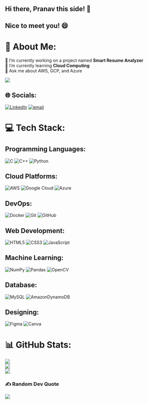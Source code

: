 ## Hi there, Pranav this side! 👋
## Nice to meet you! 😄

# 💫 About Me:
🔭 I’m currently working on a project named **Smart Resume Analyzer**  
🌱 I’m currently learning **Cloud Computing**  
💬 Ask me about AWS, GCP, and Azure

![](https://komarev.com/ghpvc/?username=parumahajan)

## 🌐 Socials:
[![LinkedIn](https://img.shields.io/badge/LinkedIn-%230077B5.svg?logo=linkedin&logoColor=white)](https://linkedin.com/in/https://www.linkedin.com/in/pranav-mahajan-4a5623216) [![email](https://img.shields.io/badge/Email-D14836?logo=gmail&logoColor=white)](mailto:parumahajan3000@gmail.com) 

# 💻 Tech Stack:
##  Programming Languages:
![C](https://img.shields.io/badge/c-%2300599C.svg?style=flat&logo=c&logoColor=white) 
![C++](https://img.shields.io/badge/c++-%2300599C.svg?style=flat&logo=c%2B%2B&logoColor=white) 
![Python](https://img.shields.io/badge/python-3670A0?style=flat&logo=python&logoColor=ffdd54)  

## Cloud Platforms:
![AWS](https://img.shields.io/badge/AWS-%23FF9900.svg?style=flat&logo=amazon-aws&logoColor=white) 
![Google Cloud](https://img.shields.io/badge/GCP-%234285F4.svg?style=flat&logo=google-cloud&logoColor=white)
![Azure](https://img.shields.io/badge/Azure-%230072C6.svg?style=flat&logo=microsoftazure&logoColor=white)

## DevOps:
![Docker](https://img.shields.io/badge/Docker-%230db7ed.svg?style=flat&logo=docker&logoColor=white) 
![Git](https://img.shields.io/badge/Git-%23F05033.svg?style=flat&logo=git&logoColor=white) 
![GitHub](https://img.shields.io/badge/GitHub-%23121011.svg?style=flat&logo=github&logoColor=white)

## Web Development:
![HTML5](https://img.shields.io/badge/HTML5-%23E34F26.svg?style=flat&logo=html5&logoColor=white) 
![CSS3](https://img.shields.io/badge/CSS3-%231572B6.svg?style=flat&logo=css3&logoColor=white) 
![JavaScript](https://img.shields.io/badge/JavaScript-%23323330.svg?style=flat&logo=javascript&logoColor=%23F7DF1E)  

## Machine Learning:
![NumPy](https://img.shields.io/badge/NumPy-%23013243.svg?style=flat&logo=numpy&logoColor=white) ![Pandas](https://img.shields.io/badge/Pandas-%23150458.svg?style=flat&logo=pandas&logoColor=white)  ![OpenCV](https://img.shields.io/badge/OpenCV-%23white.svg?style=flat&logo=opencv&logoColor=white)

## Database:
![MySQL](https://img.shields.io/badge/MSQL-4479A1.svg?style=flat&logo=mysql&logoColor=white)
![AmazonDynamoDB](https://img.shields.io/badge/Amazon%20DynamoDB-4053D6?style=flat&logo=Amazon%20DynamoDB&logoColor=white)

## Designing:
![Figma](https://img.shields.io/badge/Figma-%23F24E1E.svg?style=flat&logo=figma&logoColor=white) 
![Canva](https://img.shields.io/badge/Canva-%2300C4CC.svg?style=flat&logo=Canva&logoColor=white)

# 📊 GitHub Stats:
![](https://github-readme-stats.vercel.app/api?username=parumahajan&theme=dark&hide_border=false&include_all_commits=false&count_private=false)<br/>
![](https://nirzak-streak-stats.vercel.app/?user=parumahajan&theme=dark&hide_border=false)<br/>
![](https://github-readme-stats.vercel.app/api/top-langs/?username=parumahajan&theme=dark&hide_border=false&include_all_commits=false&count_private=false&layout=compact)

### ✍️ Random Dev Quote
![](https://quotes-github-readme.vercel.app/api?type=horizontal&theme=radical)
